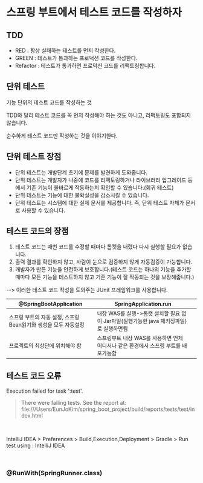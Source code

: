 # 스프링 부트에서 테스트 코드를 작성하자

## TDD

* RED : 항상 실패하는 테스트를 먼저 작성한다.
* GREEN : 테스트가 통과하는 프로덕션 코드를 작성한다.
* Refactor : 테스트가 통과하면 프로덕션 코드를 리팩토링합니다.



## 단위 테스트

기능 단위의 테스트 코드를 작성하는 것

TDD와 달리 테스트 코드를 꼭 먼저 작성해야 하는 것도 아니고, 리팩토링도 포함되지 않습니다.

순수하게 테스트 코드만 작성하는 것을 이야기한다.



## 단위 테스트 장점

* 단위 테스트는 개발단계 초기에 문제를 발견하게 도와줍니다.
* 단위 테스트는 개발자가 나중에 코드를 리팩토링하거나 라이브러리 업그레이드 등에서 기존 기능이 올바르게 작동하는지 확인할 수 있습니다.(회귀 테스트)
* 단위 테스트는 기능에 대한 불확실성을 감소시킬 수 있습니다.
* 단위 테스트는 시스템에 대한 실제 문서를 제공합니다. 즉, 단위 테스트 자체가 문서로 사용할 수 있습니다.



## 테스트 코드의 장점

1. 테스트 코드는 매번 코드를 수정할 때마다 톰켓을 내렸다 다시 실행할 필요가 없습니다.
2. 출력 결과를 확인하지 않고, 사람이 눈으로 검증하지 않게 자동검증이 가능합니다.
3. 개발자가 만든 기능을 안전하게 보호합니다.(테스트 코드는 하나의 기능을 추가할 때마다 모든 기능을 테스트하지 않고 기존 기능이 잘 작동되는 것을 보장해줍니다.)

\--> 이러한 테스트 코드 작성을 도와주는 JUnit 프레임워크를 사용합니다.



<table><thead><tr><th>@SpringBootApplication</th><th>SpringApplication.run</th><th data-hidden></th></tr></thead><tbody><tr><td>스프링 부트의 자동 설정, 스프링 Bean읽기와 생성을 모두 자동설정</td><td>내장 WAS를 실행->톰캣 설치할 필요 없이 Jar파일(실행가능한 java 패키징파일)로 실행하면됨</td><td></td></tr><tr><td>프로젝트의 최상단에 위치해야 함</td><td>스프링부트 내장 WAS를 사용하면 언제 어디서나 같은 환경에서 스프링 부트를 배포가능함</td><td></td></tr></tbody></table>



## 테스트 코드 오류

Execution failed for task ':test'.

> There were failing tests. See the report at: file:///Users/EunJoKim/spring\_boot\_project/build/reports/tests/test/index.html

<figure><img src=".gitbook/assets/스크린샷 2022-12-10 오후 11.51.45.png" alt=""><figcaption></figcaption></figure>

IntelliJ IDEA > Preferences > Build,Execution,Deployment > Gradle > Run test using : IntelliJ IDEA

<figure><img src=".gitbook/assets/스크린샷 2022-12-10 오후 11.57.47.png" alt=""><figcaption></figcaption></figure>

### @RunWith(SpringRunner.class)



